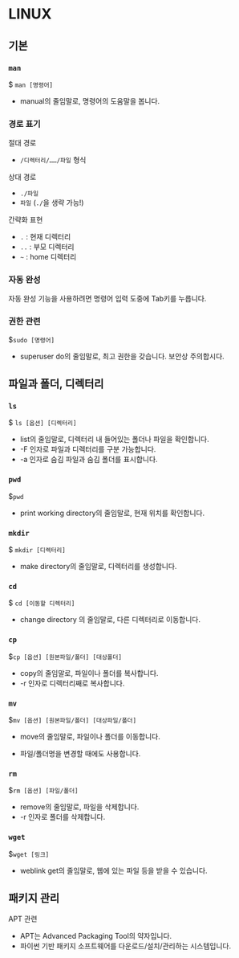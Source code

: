 # LINUX

## 기본

### `man`

$ `man [명령어]`

- manual의 줄임말로, 명령어의 도움말을 봅니다.



### 경로 표기

절대 경로

- `/디렉터리/……/파일` 형식

상대 경로

- `./파일`
- `파일` (`./`을 생략 가능!)

간략화 표현

- `.` : 현재 디렉터리
- `..` : 부모 디렉터리
- `~` : home 디렉터리



### 자동 완성

자동 완성 기능을 사용하려면 명령어 입력 도중에 Tab키를 누릅니다.



### 권한 관련

$`sudo [명령어]`

- superuser do의 줄임말로, 최고 권한을 갖습니다. 보안상 주의합시다.



## 파일과 폴더, 디렉터리

### `ls`

$ `ls [옵션] [디렉터리]`

- list의 줄임말로, 디렉터리 내 들어있는 폴더나 파일을 확인합니다.
- -F 인자로 파일과 디렉터리를 구분 가능합니다.
- -a 인자로 숨김 파일과 숨김 폴더를 표시합니다.



### `pwd`

$`pwd`

- print working directory의 줄임말로, 현재 위치를 확인합니다.



### `mkdir`

$ `mkdir [디렉터리]`

- make directory의 줄임말로, 디렉터리를 생성합니다.



### `cd`

$ `cd [이동할 디렉터리]`

- change directory 의 줄임말로, 다른 디렉터리로 이동합니다.  



### `cp`

$`cp [옵션] [원본파일/폴더] [대상폴더]`

- copy의 줄임말로, 파일이나 폴더를 복사합니다.
- -r 인자로 디렉터리째로 복사합니다.



### `mv`

$`mv [옵션] [원본파일/폴더] [대상파일/폴더]`

- move의 줄임말로, 파일이나 폴더를 이동합니다.

- 파일/폴더명을 변경할 때에도 사용합니다.



### `rm`

$`rm [옵션] [파일/폴더]`

- remove의 줄임말로, 파일을 삭제합니다.
- -r 인자로 폴더를 삭제합니다.



### `wget`

$`wget [링크]`

- weblink get의 줄임말로, 웹에 있는 파일 등을 받을 수 있습니다.


## 패키지 관리

APT 관련

- APT는 Advanced Packaging Tool의 약자입니다.
- 파이썬 기반 패키지 소프트웨어를 다운로드/설치/관리하는 시스템입니다.
